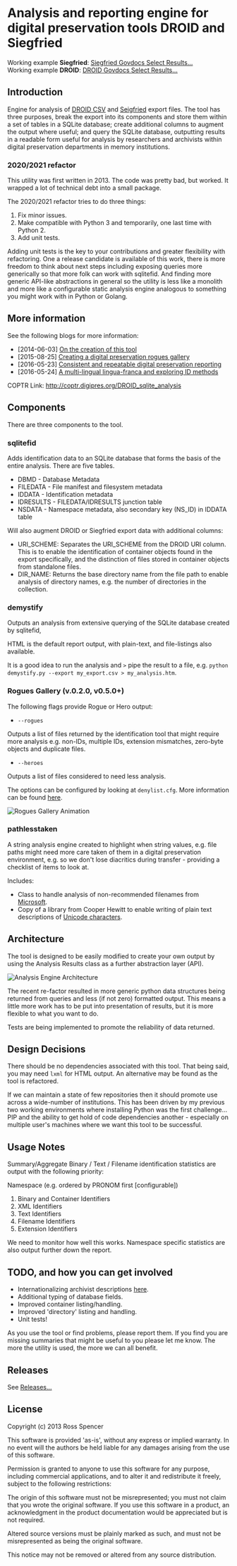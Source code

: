 # Analysis and reporting engine for digital preservation tools DROID and Siegfried

Working example __Siegfried__: [Siegfried Govdocs Select Results...][SF-1]
<br/>
Working example __DROID__: [DROID Govdocs Select Results...][DROID-1]

## Introduction

Engine for analysis of [DROID CSV][DROID-CSV] and [Seigfried][SF-2] export
files. The tool has three purposes, break the export into its components and
store them within a set of tables in a SQLite database; create additional
columns to augment the output where useful; and query the SQLite database,
outputting results in a readable form useful for analysis by researchers and
archivists within digital preservation departments in memory institutions.

### 2020/2021 refactor

This utility was first written in 2013. The code was pretty bad, but worked.
It wrapped a lot of technical debt into a small package.

The 2020/2021 refactor tries to do three things:

1. Fix minor issues.
2. Make compatible with Python 3 and temporarily, one last time with Python 2.
3. Add unit tests.

Adding unit tests is the key to your contributions and greater flexibility with
refactoring. One a release candidate is available of this work, there is more
freedom to think about next steps including exposing queries more generically
so that more folk can work with sqlitefid. And finding more generic API-like
abstractions in general so the utility is less like a monolith and more like
a configurable static analysis engine analogous to something you might work
with in Python or Golang.

## More information

See the following blogs for more information:

* [2014-06-03] [On the creation of this tool][OPF-1]
* [2015-08-25] [Creating a digital preservation rogues gallery][OPF-2]
* [2016-05-23] [Consistent and repeatable digital preservation reporting][OPF-3]
* [2016-05-24] [A multi-lingual lingua-franca and exploring ID methods][OPF-4]

COPTR Link: http://coptr.digipres.org/DROID_sqlite_analysis

## Components

There are three components to the tool.

### sqlitefid

Adds identification data to an SQLite database that forms the basis of the
entire analysis. There are five tables.

- DBMD - Database Metadata
- FILEDATA - File manifest and filesystem metadata
- IDDATA - Identification metadata
- IDRESULTS - FILEDATA/IDRESULTS junction table
- NSDATA - Namespace metadata, also secondary key (NS_ID) in IDDATA table

Will also augment DROID or Siegfried export data with additional columns:

* URI_SCHEME: Separates the URI_SCHEME from the DROID URI column. This is to
enable the identification of container objects found in the export
specifically, and the distinction of files stored in container objects from
standalone files.
* DIR_NAME: Returns the base directory name from the file path to enable
analysis of directory names, e.g. the number of directories in the collection.

### demystify

Outputs an analysis from extensive querying of the SQLite database created by
sqlitefid,

HTML is the default report output, with plain-text, and file-listings also
available.

It is a good idea to run the analysis and `>` pipe the result to a file, e.g.
`python demystify.py --export my_export.csv > my_analysis.htm`.

### Rogues Gallery (v.0.2.0, v0.5.0+)

The following flags provide Rogue or Hero output:

* `--rogues`

Outputs a list of files returned by the identification tool that might require
more analysis e.g. non-IDs, multiple IDs, extension mismatches, zero-byte
objects and duplicate files.

* `--heroes`

Outputs a list of files considered to need less analysis.

The options can be configured by looking at `denylist.cfg`. More information
can be found [here][OPF-2].

![Rogues Gallery Animation](documentation/rogues-gallery.gif)

### pathlesstaken

A string analysis engine created to highlight when string values, e.g. file
paths might need more care taken of them in a digital preservation environment,
e.g. so we don't lose diacritics during transfer - providing a checklist of
items to look at.

Includes:

* Class to handle analysis of non-recommended filenames from [Microsoft][MS-1].
* Copy of a library from Cooper Hewitt to enable writing of plain text
descriptions of [Unicode characters][UNICODE-1].

## Architecture

The tool is designed to be easily modified to create your own output by using
the Analysis Results class as a further abstraction layer (API).

![Analysis Engine Architecture](documentation/analysis-engine-architecture.png)

The recent re-factor resulted in more generic python data structures being
returned from queries and less (if not zero) formatted output. This means a
little more work has to be put into presentation of results, but it is more
flexible to what you want to do.

Tests are being implemented to promote the reliability of data returned.

## Design Decisions

There should be no dependencies associated with this tool. That being said,
you may need `lxml` for HTML output. An alternative may be found as the tool is
refactored.

If we can maintain a state of few repositories then it should promote use across
a wide-number of institutions. This has been driven by my previous two working
environments where installing Python was the first challenge... PIP and the
ability to get hold of code dependencies another - especially on multiple
user's machines where we want this tool to be successful.

## Usage Notes

Summary/Aggregate Binary / Text / Filename identification statistics are output
with the following priority:

Namespace (e.g. ordered by PRONOM first [configurable])

1. Binary and Container Identifiers
2. XML Identifiers
3. Text Identifiers
4. Filename Identifiers
5. Extension Identifiers

We need to monitor how well this works. Namespace specific statistics are also
output further down the report.

## TODO, and how you can get involved

* Internationalizing archivist descriptions [here][TRANSL-1].
* Additional typing of database fields.
* Improved container listing/handling.
* Improved 'directory' listing and handling.
* Unit tests!

As you use the tool or find problems, please report them. If you find you are
missing summaries that might be useful to you please let me know. The more the
utility is used, the more we can all benefit.

## Releases

See [Releases...][REL-1]

## License

Copyright (c) 2013 Ross Spencer

This software is provided 'as-is', without any express or implied warranty. In
no event will the authors be held liable for any damages arising from the use
of this software.

Permission is granted to anyone to use this software for any purpose, including
commercial applications, and to alter it and redistribute it freely, subject to
the following restrictions:

The origin of this software must not be misrepresented; you must not claim that
you wrote the original software. If you use this software in a product, an
acknowledgment in the product documentation would be appreciated but is not
required.

Altered source versions must be plainly marked as such, and must not be
misrepresented as being the original software.

This notice may not be removed or altered from any source distribution.

[SF-1]: https://htmlpreview.github.io/?https://github.com/exponential-decay/droid-siegfried-sqlite-analysis-engine/blob/master/govdocs-selected-corpus-output/govdocs-select-sqlite-sf.htm
[DROID-1]: https://htmlpreview.github.io/?https://github.com/exponential-decay/droid-siegfried-sqlite-analysis-engine/blob/master/govdocs-selected-corpus-output/govdocs-select-sqlite-droid.htm
[DROID-CSV]: https://github.com/digital-preservation/droid
[SF-2]: https://github.com/richardlehane/siegfried
[OPF-1]: https://openpreservation.org/blog/2014/06/03/analysis-engine-droid-csv-export/
[OPF-2]: http://openpreservation.org/blog/2015/08/25/hero-or-villain-a-tool-to-create-a-digital-preservation-rogues-gallery/
[OPF-3]: http://openpreservation.org/blog/2016/05/23/whats-in-a-namespace-the-marriage-of-droid-and-siegfried-analysis/
[OPF-4]: http://openpreservation.org/blog/2016/05/24/while-were-on-the-subject-a-few-more-points-of-interest-about-the-siegfrieddroid-analysis-tool/
[REL-1]: https://github.com/exponential-decay/droid-sqlite-analysis/releases
[MS-1]: http://msdn.microsoft.com/en-us/library/aa365247(VS.85).aspx
[UNICODE-1]: https://github.com/cooperhewitt/py-cooperhewitt-unicode
[TRANSL-1]: https://docs.google.com/spreadsheets/d/1dVsRsXgD9V2GarNHHpf6Tzhrfx99_MXt3LjSSDrNLOY/edit?usp=sharing
